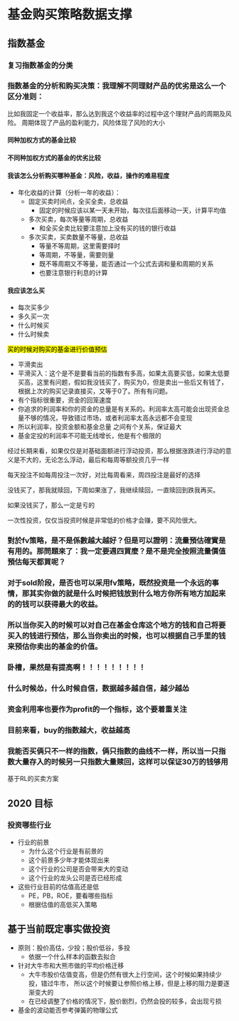# 基金购买策略数据支撑
## 指数基金
### 复习指数基金的分类
### 指数基金的分析和购买决策：我理解不同理财产品的优劣是这么一个区分准则：
比如我固定一个收益率，那么达到我这个收益率的过程中这个理财产品的周期及风险。
周期体现了产品的盈利能力，风险体现了风险的大小
#### 同种加权方式的基金比较
#### 不同种加权方式的基金的优劣比较
#### 我该怎么分析购买哪种基金：风险，收益，操作的难易程度
- 年化收益的计算（分析一年的收益）：
    - 固定买卖时间点，全买全卖，总收益
        - 固定的时候应该以某一天未开始，每次往后面移动一天，计算平均值
    - 多次买卖，每次等量等周期，总收益
        - 和全买全卖比较要注意加上没有买的钱的银行收益
    - 多次买卖，买卖数量不等量，总收益
        - 等量不等周期，这里需要择时
        - 等周期，不等量，需要则量
        - 既不等周期又不等量，能否通过一个公式去调和量和周期的关系
        - 也要注意银行利息的计算
#### 我应该怎么买
- 每次买多少
- 多久买一次
- 什么时候买
- 什么时候卖

<mark>买的时候对购买的基金进行价值预估</mark>


- 平滑卖出
- 平滑买入：这个是不是要看当前的指数有多高，如果太高要买低，如果太低要买高，这里有问题，假如我没钱买了，购买为0，但是卖出一些后又有钱了，根据上次的购买记录直接买，又等于0了。所有有问题。
- 有个指标很重要，资金的回笼速度
- 你追求的利润率和你的资金的总量是有关系的。利润率太高可能会出现资金总量不够的情况，导致错过市场，或者利润率太高永远都不会变现
- 所以利润率，投资金额和基金总量 之间有个关系，保证最大
- 基金定投的利润率不可能无线增长，他是有个极限的


经过长期来看，如果仅仅是对基础面额进行浮动投资，那么根据涨跌进行浮动的意义是不大的，无论怎么浮动，最后和每周等额投资几乎一样

每天投注不如每周投注一次好，对比每周看来，周四投注是最好的选择

没钱买了，那我就赎回，下周如果涨了，我继续赎回，一直赎回到跌我再买。

如果没钱买了，那么一定是亏的


一次性投资，仅仅当投资时候是非常低的价格才会赚，要不风险很大。


### 對於fv策略，是不是係數越大越好？但是可以證明：流量預估確實是有用的。那問題來了：我一定要週四買麼？是不是完全按照流量價值預估每天都買呢？

### 对于sold阶段，是否也可以采用fv策略，既然投资是一个永远的事情，那其实你做的就是什么时候把钱放到什么地方你所有地方加起来的的钱可以获得最大的收益。
### 所以当你买入的时候可以对自己在基金仓库这个地方的钱和自己将要买入的钱进行预估，那么当你卖出的时候，也可以根据自己手里的钱来预估你卖出的基金的价值。
### 卧槽，果然是有提高啊！！！！！！！！！
### 什么时候怂，什么时候自信，数据越多越自信，越少越怂




### 资金利用率也要作为profit的一个指标，这个要着重关注

### 目前来看，buy的指数越大，收益越高



### 我能否买俩只不一样的指数，俩只指数的曲线不一样，所以当一只指数大量存入的时候另一只指数大量赎回，这样可以保证30万的钱够用








基于RL的买卖方案



## 2020 目标

### 投资哪些行业
- 行业的前景
    - 为什么这个行业是有前景的
    - 这个前景多少年才能体现出来
    - 这个行业的公司是否会带来大的变动
    - 这个行业的龙头公司是否已经形成
- 这些行业目前的估值高还是低
    - PE，PB，ROE，要看哪些指标
    - 根据估值的高低买入策略
    
    
    

## 基于当前既定事实做投资
- 原则：股价高估，少投；股价低谷，多投
    - 依据一个什么样本的函数去拟合
- 针对大牛市和大熊市做的平均价格迁移
    - 大牛市股价估值变高，但是仍然有很大上行空间，这个时候如果持续少投，错过牛市，
    所以这个时候要让参照价格上移，但是上移的阻力是要逐渐变大的
    - 在已经调整了价格的情况下，股价剧烈，仍然会投的较多，会出现亏损
- 基金的波动能否参考弹簧的物理公式    









